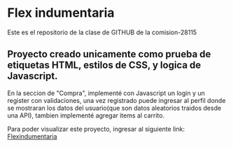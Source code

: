 # Flex indumentaria
Este es el repositorio de la clase de GITHUB de la comision-28115

## Proyecto creado unicamente como prueba de etiquetas HTML, estilos de CSS, y logica de Javascript.

En la seccion de "Compra", implementé con Javascript un login y un register con validaciones, una vez registrado puede ingresar al perfil donde se mostraran los datos del usuario(que son datos aleatorios traidos desde una API), tambien implementé agregar items al carrito.

Para poder visualizar este proyecto, ingresar al siguiente link: [Flexindumentaria](https://flexindumentaria.vercel.app/)
